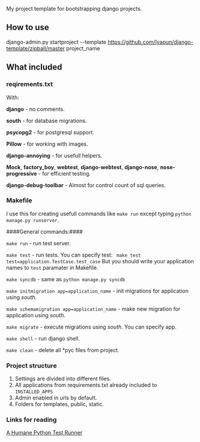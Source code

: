
My project template for bootstrapping django projects.

## How to use ##

django-admin.py startproject --template https://github.com/lyapun/django-template/zipball/master project_name

## What included ##

### reqirements.txt ###

With:

**django** - no comments.

**south** - for database migrations.

**psycopg2** - for postgresql support.

**Pillow** - for working with images.

**django-annoying** - for usefull helpers.

**Mock**, **factory_boy**, **webtest**, **django-webtest**, **django-nose**, **nose-progressive** - for efficient testing.

**django-debug-toolbar** - Almost for control count of sql queries.

### Makefile ###

I use this for creating usefull commands like ```make run``` except typing ```python manage.py runserver```.

####General commands:####

```make run``` - run test server.

```make test``` - run tests. You can specify test: ``` make test test=application.TestCase.test_case``` But you should write your application names to ```test``` paramater in Makefile.

```make syncdb``` - same as ```python manage.py syncdb```

```make initmigration app=application_name``` - init migrations for application using *south*.

```make schemamigration app=application_name``` - make new migration for application using *south*.

```make migrate``` - execute migrations using *south*. You can specify app.

```make shell``` - run django shell.

```make clean``` - delete all *pyc files from project.

### Project structure ###

1. Settings are divided into different files.
2. All applications from requirements.txt already included to ```INSTALLED_APPS```
3. Admin enabled in urls by default.
4. Folders for templates, public, static.

### Links for reading ###

[A Humane Python Test Runner](http://blog.mozilla.org/webdev/2011/04/14/a-humane-python-test-runner/)
